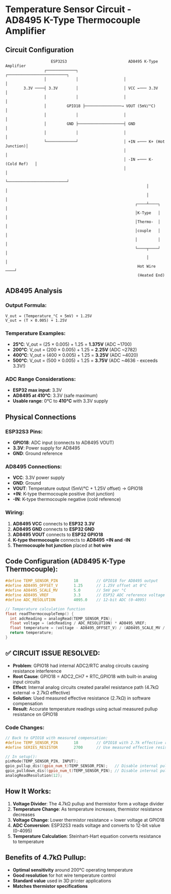 # Temperature Sensor Circuit - AD8495 K-Type Thermocouple Amplifier

## Circuit Configuration

```
                    ESP32S3                           AD8495 K-Type Amplifier
                 ┌─────────────┐                    ┌──────────────────────────┐
                 │             │                    │                          │
        3.3V ────┤ 3.3V        │                    │ VCC ←─── 3.3V            │
                 │             │                    │                          │
                 │         GPIO18 ├────────────────→ VOUT (5mV/°C)            │
                 │             │                    │                          │
                 │         GND ├────────────────────┤ GND                      │
                 │             │                    │                          │
                 └─────────────┘                    │ +IN ←─── K+ (Hot Junction)│
                                                    │                          │
                                                    │ -IN ←─── K- (Cold Ref)   │
                                                    │                          │
                                                    └──────────────────────────┘
                                                              │        │
                                                              │        │
                                                         ┌────┴────┐   │
                                                         │K-Type   │   │
                                                         │Thermo-  │   │
                                                         │couple   │   │
                                                         │         │   │
                                                         └────┬────┘   │
                                                              │        │
                                                          Hot Wire ────┘
                                                          (Heated End)
```

## AD8495 Analysis

### Output Formula:
```
V_out = (Temperature_°C × 5mV) + 1.25V
V_out = (T × 0.005) + 1.25V
```

### Temperature Examples:
- **25°C**: V_out = (25 × 0.005) + 1.25 = **1.375V** (ADC ~1700)
- **200°C**: V_out = (200 × 0.005) + 1.25 = **2.25V** (ADC ~2782)  
- **400°C**: V_out = (400 × 0.005) + 1.25 = **3.25V** (ADC ~4020)
- **500°C**: V_out = (500 × 0.005) + 1.25 = **3.75V** (ADC ~4636 - exceeds 3.3V!)

### ADC Range Considerations:
- **ESP32 max input**: 3.3V
- **AD8495 at 410°C**: 3.3V (safe maximum)
- **Usable range**: 0°C to **410°C** with 3.3V supply

## Physical Connections

### ESP32S3 Pins:
- **GPIO18**: ADC input (connects to AD8495 VOUT)
- **3.3V**: Power supply for AD8495
- **GND**: Ground reference

### AD8495 Connections:
- **VCC**: 3.3V power supply
- **GND**: Ground
- **VOUT**: Temperature output (5mV/°C + 1.25V offset) → GPIO18
- **+IN**: K-type thermocouple positive (hot junction)
- **-IN**: K-type thermocouple negative (cold reference)

### Wiring:
1. **AD8495 VCC** connects to **ESP32 3.3V**
2. **AD8495 GND** connects to **ESP32 GND**
3. **AD8495 VOUT** connects to **ESP32 GPIO18**
4. **K-type thermocouple** connects to **AD8495 +IN and -IN**
5. **Thermocouple hot junction** placed at **hot wire**

## Code Configuration (AD8495 K-Type Thermocouple):
```cpp
#define TEMP_SENSOR_PIN       18        // GPIO18 for AD8495 output
#define AD8495_OFFSET_V       1.25      // 1.25V offset at 0°C
#define AD8495_SCALE_MV       5.0       // 5mV per °C
#define AD8495_VREF           3.3       // ESP32 ADC reference voltage
#define ADC_RESOLUTION        4095.0    // 12-bit ADC (0-4095)

// Temperature calculation function
float readThermocoupleTemp() {
  int adcReading = analogRead(TEMP_SENSOR_PIN);
  float voltage = (adcReading / ADC_RESOLUTION) * AD8495_VREF;
  float temperature = (voltage - AD8495_OFFSET_V) / (AD8495_SCALE_MV / 1000.0);
  return temperature;
}
```

## ✅ CIRCUIT ISSUE RESOLVED:
- **Problem**: GPIO18 had internal ADC2/RTC analog circuits causing resistance interference
- **Root Cause**: GPIO18 = ADC2_CH7 + RTC_GPIO18 with built-in analog input circuits
- **Effect**: Internal analog circuits created parallel resistance path (4.7kΩ external → 2.7kΩ effective)
- **Solution**: Used measured effective resistance (2.7kΩ) in software compensation
- **Result**: Accurate temperature readings using actual measured pullup resistance on GPIO18

### Code Changes:
```cpp
// Back to GPIO18 with measured compensation:
#define TEMP_SENSOR_PIN       18        // GPIO18 with 2.7k effective resistance
#define SERIES_RESISTOR       2700      // Use measured effective resistance

// In setup():
pinMode(TEMP_SENSOR_PIN, INPUT);
gpio_pullup_dis((gpio_num_t)TEMP_SENSOR_PIN);   // Disable internal pullup
gpio_pulldown_dis((gpio_num_t)TEMP_SENSOR_PIN); // Disable internal pulldown
analogReadResolution(12);
```

## How It Works:

1. **Voltage Divider**: The 4.7kΩ pullup and thermistor form a voltage divider
2. **Temperature Change**: As temperature increases, thermistor resistance decreases
3. **Voltage Change**: Lower thermistor resistance = lower voltage at GPIO18
4. **ADC Conversion**: ESP32S3 reads voltage and converts to 12-bit value (0-4095)
5. **Temperature Calculation**: Steinhart-Hart equation converts resistance to temperature

## Benefits of 4.7kΩ Pullup:
- **Optimal sensitivity** around 200°C operating temperature
- **Good resolution** for hot wire temperature control
- **Standard value** used in 3D printer applications
- **Matches thermistor specifications**
